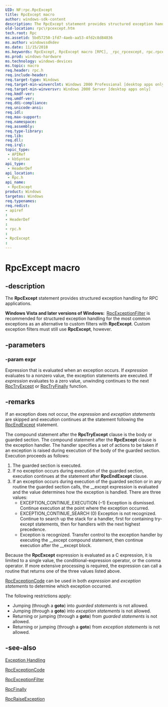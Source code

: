 ```yaml
---
UID: NF:rpc.RpcExcept
title: RpcExcept macro
author: windows-sdk-content
description: The RpcExcept statement provides structured exception handling for RPC applications.
old-location: rpc\rpcexcept.htm
tech.root: Rpc
ms.assetid: 5bd57250-1fd7-4aeb-aa53-4fd2c8d84836
ms.author: windowssdkdev
ms.date: 11/15/2018
ms.keywords: RpcExcept, RpcExcept macro [RPC], _rpc_rpcexcept, rpc.rpcexcept, rpc/RpcExcept
ms.prod: windows-hardware
ms.technology: windows-devices
ms.topic: macro
req.header: rpc.h
req.include-header: 
req.target-type: Windows
req.target-min-winverclnt: Windows 2000 Professional [desktop apps only]
req.target-min-winversvr: Windows 2000 Server [desktop apps only]
req.kmdf-ver: 
req.umdf-ver: 
req.ddi-compliance: 
req.unicode-ansi: 
req.idl: 
req.max-support: 
req.namespace: 
req.assembly: 
req.type-library: 
req.lib: 
req.dll: 
req.irql: 
topic_type:
 - APIRef
 - kbSyntax
api_type:
 - HeaderDef
api_location:
 - Rpc.h
api_name:
 - RpcExcept
product: Windows
targetos: Windows
req.typenames: 
req.redist: 
- apiref
: 
- HeaderDef
: 
- rpc.h
: 
- RpcExcept
: 
---
```


# RpcExcept macro


## -description


The 
<b>RpcExcept</b> statement provides structured exception handling for RPC applications.

<b>Windows Vista and later versions of Windows:  </b><a href="https://msdn.microsoft.com/AB1AE035-5874-4415-8B85-BDC0E2139416">RpcExceptionFilter</a> is recommended for structured exception handling for the most common exceptions as an alternative to custom filters with <b>RpcExcept</b>. Custom exception filters must still use <b>RpcExcept</b>, however.


## -parameters




### -param expr

Expression that is evaluated when an exception occurs. If <i>expression</i> evaluates to a nonzero value, the exception statements are executed. If <i>expression</i> evaluates to a zero value, unwinding continues to the next 
<a href="https://msdn.microsoft.com/3addb367-4bdc-4c11-bf4d-b5b94da45b26">RpcTryExcept</a> or 
<a href="https://msdn.microsoft.com/e9ed748a-db15-4c91-b8a4-b510f99042d8">RpcTryFinally</a> function.


## -remarks



If an exception does not occur, the <i>expression</i> and <i>exception statements</i> are skipped and execution continues at the statement following the 
<a href="https://msdn.microsoft.com/fcf0270c-6172-465b-87c9-d15693608183">RpcEndExcept</a> statement.

The compound statement after the 
<b>RpcTryExcept</b> clause is the body or guarded section. The compound statement after the 
<b>RpcExcept</b> clause is the exception handler. The handler specifies a set of actions to be taken if an exception is raised during execution of the body of the guarded section. Execution proceeds as follows:

<ol>
<li>The guarded section is executed.</li>
<li>If no exception occurs during execution of the guarded section, execution continues at the statement after 
<b>RpcEndExcept</b> clause.</li>
<li>If an exception occurs during execution of the guarded section or in any routine the guarded section calls, the __except expression is evaluated and the value determines how the exception is handled. There are three values: 


<ul>
<li>EXCEPTION_CONTINUE_EXECUTION (–1) Exception is dismissed. Continue execution at the point where the exception occurred.</li>
<li>EXCEPTION_CONTINUE_SEARCH (0) Exception is not recognized. Continue to search up the stack for a handler, first for containing try-except statements, then for handlers with the next highest precedence.</li>
<li>Exception is recognized. Transfer control to the exception handler by executing the __except compound statement, then continue execution after the __except block.</li>
</ul>
</li>
</ol>
Because the 
<b>RpcExcept</b> expression is evaluated as a C expression, it is limited to a single value, the conditional-expression operator, or the comma operator. If more extensive processing is required, the expression can call a routine that returns one of the three values listed above.


<a href="https://msdn.microsoft.com/9a61f6aa-b1da-48e2-bf4c-251f729ab766">RpcExceptionCode</a> can be used in both <i>expression</i> and <i>exception statements</i> to determine which exception occurred.

The following restrictions apply:

<ul>
<li>Jumping (through a <b>goto</b>) into <i>guarded statements</i> is not allowed.</li>
<li>Jumping (through a <b>goto</b>) into <i>exception statements</i> is not allowed.</li>
<li>Returning or jumping (through a <b>goto</b>) from <i>guarded statements</i> is not allowed.</li>
<li>Returning or jumping (through a <b>goto</b>) from <i>exception statements</i> is not allowed.</li>
</ul>



## -see-also




<a href="https://msdn.microsoft.com/7133d3f4-ed84-4cde-bc77-88e73ced9073">Exception Handling</a>



<a href="https://msdn.microsoft.com/9a61f6aa-b1da-48e2-bf4c-251f729ab766">RpcExceptionCode</a>



<a href="https://msdn.microsoft.com/AB1AE035-5874-4415-8B85-BDC0E2139416">RpcExceptionFilter</a>



<a href="https://msdn.microsoft.com/332641ea-748f-47e5-bb0e-33d2bf4e04c9">RpcFinally</a>



<a href="https://msdn.microsoft.com/0bffc62e-a80e-4af1-a17a-ef4f00b9c4da">RpcRaiseException</a>
 

 


